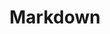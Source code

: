 ---
tags: techstack
title: Markdown
experience: 85
description: "This includes Markdown in multiple flavours and Nunjuck used for my blog and portfolio"
---